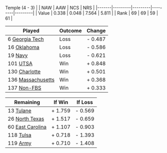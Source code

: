 Temple (4 - 3)
|       |   NAW   |   AAW   |   NCS   |   NRS   |
|-------|---------|---------|---------|---------|
| Value |   0.338 |   0.048 |   7.564 |   5.811 |
| Rank  |      69 |      69 |      59 |      61 |

| Played                    | Outcome    |  Change  |
|---------------------------|------------|----------|
|   6 [Georgia Tech          ](GeorgiaTech.md)| Loss       | -  0.487 |
|  16 [Oklahoma              ](Oklahoma.md)| Loss       | -  0.586 |
|  19 [Navy                  ](Navy.md)| Loss       | -  0.621 |
| 101 [UTSA                  ](UTSA.md)| Win        | +  0.848 |
| 130 [Charlotte             ](Charlotte.md)| Win        | +  0.501 |
| 136 [Massachusetts         ](Massachusetts.md)| Win        | +  0.368 |
| 137 [Non-FBS               ](NonFBS.md)| Win        | +  0.333 |

| Remaining                 |  If Win  |  If Loss |
|---------------------------|----------|----------|
|  13 [Tulane                ](Tulane.md)| +  1.759 | -  0.569 |
|  26 [North Texas           ](NorthTexas.md)| +  1.517 | -  0.659 |
|  60 [East Carolina         ](EastCarolina.md)| +  1.107 | -  0.903 |
| 118 [Tulsa                 ](Tulsa.md)| +  0.718 | -  1.393 |
| 119 [Army                  ](Army.md)| +  0.710 | -  1.408 |

